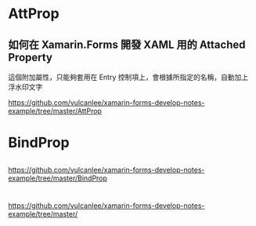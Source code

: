# AttProp 

##  如何在 Xamarin.Forms 開發 XAML 用的 Attached Property

這個附加屬性，只能夠套用在 Entry 控制項上，會根據所指定的名稱，自動加上浮水印文字

https://github.com/vulcanlee/xamarin-forms-develop-notes-example/tree/master/AttProp

# BindProp

## 


https://github.com/vulcanlee/xamarin-forms-develop-notes-example/tree/master/BindProp

# 

## 


https://github.com/vulcanlee/xamarin-forms-develop-notes-example/tree/master/










